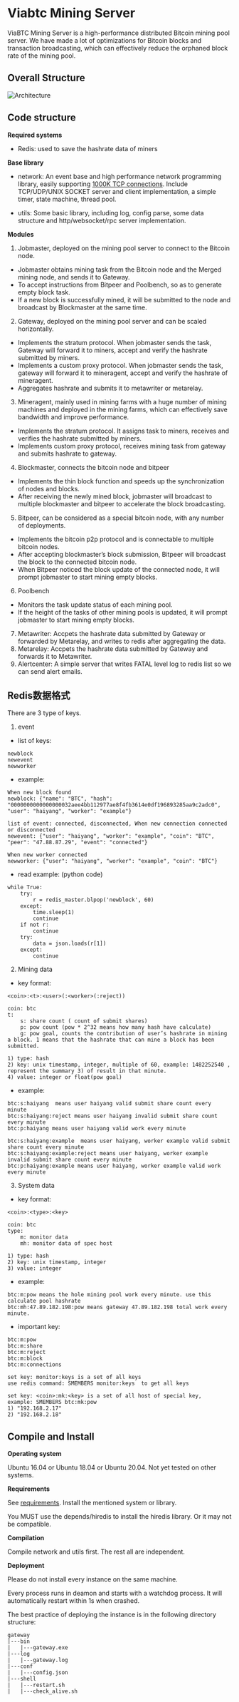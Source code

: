 # Viabtc Mining Server
ViaBTC Mining Server is a high-performance distributed Bitcoin mining pool server. We have 
made a lot of optimizations for Bitcoin blocks and transaction broadcasting, which can 
effectively reduce the orphaned block rate of the mining pool.


## Overall Structure
![Architecture](https://user-images.githubusercontent.com/36882284/112812184-639f6880-90af-11eb-8c0f-f5168d426848.jpg)

## Code structure
**Required systems**
* Redis: used to save the hashrate data of miners

**Base library**
* network: An event base and high performance network programming library, easily supporting [1000K TCP connections](http://www.kegel.com/c10k.html). Include TCP/UDP/UNIX SOCKET server and client implementation, a simple timer, state machine, thread pool. 

* utils: Some basic library, including log, config parse, some data structure and http/websocket/rpc server implementation.

**Modules**
1. Jobmaster, deployed on the mining pool server to connect to the Bitcoin node.
  * Jobmaster obtains mining task from the Bitcoin node and the Merged mining node, and sends it to Gateway.
  * To accept instructions from Bitpeer and Poolbench, so as to generate empty block task.
  * If a new block is successfully mined, it will be submitted to the node and broadcast by Blockmaster at the same time.
2. Gateway, deployed on the mining pool server and can be scaled horizontally.
  * Implements the stratum protocol. When jobmaster sends the task, Gateway will forward it to miners, accept and verify the hashrate submitted by miners.
  * Implements a custom proxy protocol. When jobmaster sends the task, gateway will forward it to mineragent, accept and verify the hashrate of mineragent.
  * Aggregates hashrate and submits it to metawriter or metarelay.
3. Mineragent, mainly used in mining farms with a huge number of mining machines and deployed in the mining farms, which can effectively save bandwidth and improve performance.
  * Implements the stratum protocol. It assigns task to miners, receives and verifies the hashrate submitted by miners.
  * Implements custom proxy protocol, receives mining task from gateway and submits hashrate to gateway.
4. Blockmaster, connects the bitcoin node and bitpeer
  * Implements the thin block function and speeds up the synchronization of nodes and blocks.
  * After receiving the newly mined block, jobmaster will broadcast to multiple blockmaster and bitpeer to accelerate the block broadcasting.
5. Bitpeer, can be considered as a special bitcoin node, with any number of deployments.
  * Implements the bitcoin p2p protocol and is connectable to multiple bitcoin nodes.
  * After accepting blockmaster’s block submission, Bitpeer will broadcast the block to the connected bitcoin node.
  * When Bitpeer noticed the block update of the connected node, it will prompt jobmaster to start mining empty blocks. 
6. Poolbench
  * Monitors the task update status of each mining pool.
  * If the height of the tasks of other mining pools is updated, it will prompt jobmaster to start mining empty blocks.
7. Metawriter: Accpets the hashrate data submitted by Gateway or forwarded by Metarelay, and writes to redis after aggregating the data.
8. Metarelay: Accpets the hashrate data submitted by Gateway and forwards it to Metawriter.
9. Alertcenter: A simple server that writes FATAL level log to redis list so we can send alert emails.


## Redis数据格式
There are 3 type of keys.

1. event

* list of keys:
  
```
newblock
newevent
newworker
```

* example:
  
```
When new block found
newblock: {"name": "BTC", "hash": "0000000000000000032aee4bb112977ae8f4fb3614e0df196893285aa9c2adc0", "user": "haiyang", "worker": "example"}

list of event: connected, disconnected, When new connection connected or disconnected
newevent: {"user": "haiyang", "worker": "example", "coin": "BTC", "peer": "47.88.87.29", "event": "connected"}

When new worker connected
newworker: {"user": "haiyang", "worker": "example", "coin": "BTC"}
```

* read example: (python code)

```
while True:
    try:
        r = redis_master.blpop('newblock', 60)
    except:
        time.sleep(1)
        continue
    if not r:
        continue
    try:
        data = json.loads(r[1])
    except:
        continue
```

2. Mining data

* key format:

```
<coin>:<t>:<user>(:<worker>(:reject))

coin: btc
t:
    s: share count ( count of submit shares)
    p: pow count (pow * 2^32 means how many hash have calculate)
    g: pow goal, counts the contribution of user’s hashrate in mining a block. 1 means that the hashrate that can mine a block has been submitted.

1) type: hash
2) key: unix timestamp, integer, multiple of 60, example: 1482252540 , represent the summary 3) of result in that minute.
4) value: integer or float(pow goal)
```

* example:

```
btc:s:haiyang  means user haiyang valid submit share count every minute
btc:s:haiyang:reject means user haiyang invalid submit share count every minute
btc:p:haiyang means user haiyang valid work every minute

btc:s:haiyang:example  means user haiyang, worker example valid submit share count every minute
btc:s:haiyang:example:reject means user haiyang, worker example invalid submit share count every minute
btc:p:haiyang:example means user haiyang, worker example valid work every minute
```

3. System data

* key format:

```
<coin>:<type>:<key>

coin: btc
type:
    m: monitor data
    mh: monitor data of spec host

1) type: hash
2) key: unix timestamp, integer
3) value: integer
```

* example:
  
```
btc:m:pow means the hole mining pool work every minute. use this calculate pool hashrate
btc:mh:47.89.182.198:pow means gateway 47.89.182.198 total work every minute.
```

* important key:

```
btc:m:pow
btc:m:share
btc:m:reject
btc:m:block
btc:m:connections

set key: monitor:keys is a set of all keys
use redis command: SMEMBERS monitor:keys  to get all keys

set key: <coin>:mk:<key> is a set of all host of special key,
example: SMEMBERS btc:mk:pow
1) "192.168.2.17"
2) "192.168.2.18"

```

## Compile and Install

**Operating system**

Ubuntu 16.04 or Ubuntu 18.04 or Ubuntu 20.04. Not yet tested on other systems.

**Requirements**

See [requirements](https://github.com/viabtc/viabtc_mining_server/wiki/requirements). Install the mentioned system or library.

You MUST use the depends/hiredis to install the hiredis library. Or it may not be compatible.

**Compilation**

Compile network and utils first. The rest all are independent.

**Deployment**

Please do not install every instance on the same machine.

Every process runs in deamon and starts with a watchdog process. It will automatically restart within 1s when crashed.

The best practice of deploying the instance is in the following directory structure:

```
gateway
|---bin
|   |---gateway.exe
|---log
|   |---gateway.log
|---conf
|   |---config.json
|---shell
|   |---restart.sh
|   |---check_alive.sh
